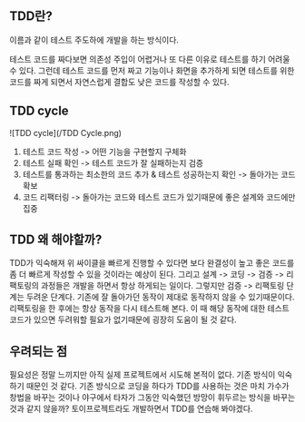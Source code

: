 ## TDD란?
이름과 같이 테스트 주도하에 개발을 하는 방식이다.

테스트 코드를 짜다보면 의존성 주입이 어렵거나 또 다른 이유로 테스트를 하기 어려울 수 있다.
그런데 테스트 코드를 먼저 짜고 기능이나 화면을 추가하게 되면 테스트를 위한 코드를 짜게 되면서 자연스럽게 결합도 낮은 코드를 작성할 수 있다.

## TDD cycle

![TDD cycle](/TDD Cycle.png)

1. 테스트 코드 작성 -> 어떤 기능을 구현할지 구체화
2. 테스트 실패 확인 -> 테스트 코드가 잘 실패하는지 검증
3. 테스트를 통과하는 최소한의 코드 추가 & 테스트 성공하는지 확인 -> 돌아가는 코드 확보
4. 코드 리팩터링 -> 돌아가는 코드와 테스트 코드가 있기때문에 좋은 설계와 코드에만 집중

## TDD 왜 해야할까?
TDD가 익숙해져 위 싸이클을 빠르게 진행할 수 있다면 보다 완결성이 높고 좋은 코드를 좀 더 빠르게 작성할 수 있을 것이라는 예상이 된다. 그리고 설계 -> 코딩 -> 검증 -> 리팩토링의 과정들은 개발을 하면서 항상 하게되는 일이다. 그렇지만 검증 -> 리팩토링 단계는 두려운 단계다. 기존에 잘 돌아가던 동작이 제대로 동작하지 않을 수 있기때문이다. 리팩토링을 한 후에는 항상 동작을 다시 테스트해 본다. 이 때 해당 동작에 대한 테스트 코드가 있으면 두려워할 필요가 없기때문에 굉장히 도움이 될 것 같다.

## 우려되는 점
필요성은 정말 느끼지만 아직 실제 프로젝트에서 시도해 본적이 없다. 기존 방식이 익숙하기 때문인 것 같다. 기존 방식으로 코딩을 하다가 TDD를 사용하는 것은 마치 가수가 창법을 바꾸는 것이나 야구에서 타자가 그동안 익숙했던 방망이 휘두르는 방식을 바꾸는 것과 같지 않을까? 토이프로젝트라도 개발하면서 TDD를 연습해 봐야겠다.
